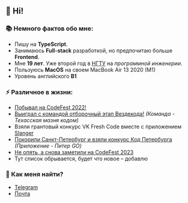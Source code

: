 ## 👋 Hi!


### 📚 Немного фактов обо мне:

 * Пишу на **TypeScript**.
 * Занимаюсь **Full-stack** разработкой, но предпочитаю больше **Frontend**.
 * Мне **19 лет**. Уже второй год в [НГТУ](https://nstu.ru) на _программной инженерии_.
 * Пользуюсь **MacOS** на своем MacBook Air 13 2020 (M1)
 * Уровень английского **B1**

### ⚡️ Различное в жизни:

 * [Побывал на CodeFest 2022!](https://12.codefest.ru/)
 * [Выиграл с командой отборочный этап Вездекода!](https://vk.com/wall-197700721_1820) _(Команда - Техасская мазня кодом)_
 * Взяли грантовый конкурс VK Fresh Code вместе с приложением [Slanger](https://vk.com/slanger)
 * [Покорили Санкт-Петербург и взяли конкурс Код Петербурга](https://vk.com/wall-166562603_4652) _(Приложение - Питер GO)_
 * [Не опять, а снова заметили на CodeFest 2023](https://13.codefest.ru/)
 * Тут список обрывается, будет что новое – добавлю

### 📍 Как меня найти?

  * [Telegram](https://t.me/NovaStream2030)
  * [Почта](mailto:novastream@ya.ru)


<!--
Вы нашли этот комментарий, но зачем?

**NovaStream2030/NovaStream2030** is a ✨ _special_ ✨ repository because its `README.md` (this file) appears on your GitHub profile.

Here are some ideas to get you started:

- 🔭 I’m currently working on ...
- 🌱 I’m currently learning ...
- 👯 I’m looking to collaborate on ...
- 🤔 I’m looking for help with ...
- 💬 Ask me about ...
- 📫 How to reach me: ...
- 😄 Pronouns: ...
- ⚡ Fun fact: ...
-->
